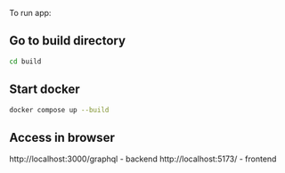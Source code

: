 To run app:

## Go to build directory

```bash
cd build
```

## Start docker

```bash
docker compose up --build
```

## Access in browser

http://localhost:3000/graphql - backend
http://localhost:5173/ - frontend

